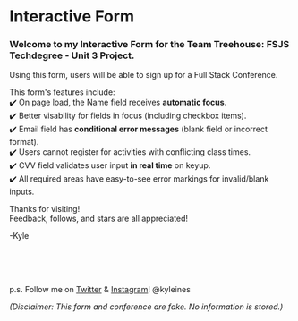 # Interactive Form

### Welcome to my Interactive Form for the Team Treehouse: FSJS Techdegree - Unit 3 Project.

Using this form, users will be able to sign up for a Full Stack Conference.

This form's features include: \
:heavy_check_mark: On page load, the Name field receives **automatic focus**. \
:heavy_check_mark: Better visability for fields in focus (including checkbox items). \
:heavy_check_mark: Email field has **conditional error messages** (blank field or incorrect format). \
:heavy_check_mark: Users cannot register for activities with conflicting class times. \
:heavy_check_mark: CVV field validates user input **in real time** on keyup. \
:heavy_check_mark: All required areas have easy-to-see error markings for invalid/blank inputs.

Thanks for visiting! \
Feedback, follows, and stars are all appreciated!

-Kyle

<br>
<br>
<br>

p.s. Follow me on [Twitter](https://twitter.com/kyleines) & [Instagram](https://instagram.com/kyleines)! @kyleines

*(Disclaimer: This form and conference are fake. No information is stored.)*